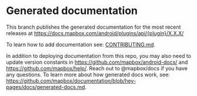 # Generated documentation

This branch publishes the generated documentation for the most recent releases at https://docs.mapbox.com/android/plugins/api/{plugin}/X.X.X/

To learn how to add documentation see: [CONTRIBUTING.md](https://github.com/mapbox/mapbox-plugins-android/blob/master/CONTRIBUTING.md).

In addition to deploying documentation from this repo, you may also need to update version constants in https://github.com/mapbox/android-docs/ and https://github.com/mapbox/help/. Reach out to @mapbox/docs if you have any questions. To learn more about how generated docs work, see: https://github.com/mapbox/documentation/blob/hey-pages/docs/generated-docs.md.
